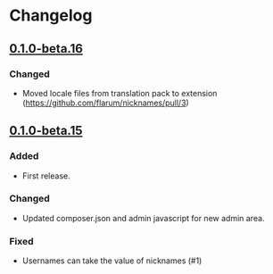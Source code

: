 # Changelog

## [0.1.0-beta.16](https://github.com/flarum/nicknames/compare/v0.1.0-beta.15...v0.1.0-beta.16)

### Changed
- Moved locale files from translation pack to extension (https://github.com/flarum/nicknames/pull/3)

## [0.1.0-beta.15](https://github.com/flarum/nicknames/compare/f139899d706e174128f5e07bcec78ba275181b73...v0.1.0-beta.15)

### Added
- First release.

### Changed
- Updated composer.json and admin javascript for new admin area.

### Fixed
- Usernames can take the value of nicknames (#1)


